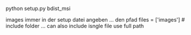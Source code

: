 python setup.py bdist_msi


images immer in der setup datei angeben ... den pfad
files = ['images'] # include folder ... can also include isngle file use full path